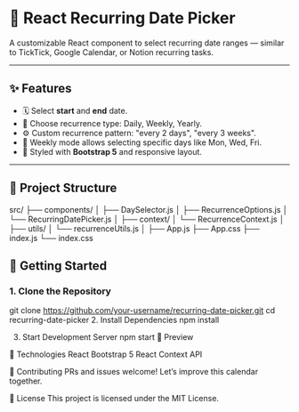 # 📅 React Recurring Date Picker

A customizable React component to select recurring date ranges — similar to TickTick, Google Calendar, or Notion recurring tasks.

---

## ✨ Features

- 🗓 Select **start** and **end** date.
- 🔁 Choose recurrence type: Daily, Weekly, Yearly.
- ⚙️ Custom recurrence pattern: "every 2 days", "every 3 weeks".
- 📆 Weekly mode allows selecting specific days like Mon, Wed, Fri.
- 💅 Styled with **Bootstrap 5** and responsive layout.

---

## 🧱 Project Structure

src/
├── components/
│ ├── DaySelector.js
│ ├── RecurrenceOptions.js
│ └── RecurringDatePicker.js
│
├── context/
│ └── RecurrenceContext.js
│
├── utils/
│ └── recurrenceUtils.js
│
├── App.js
├── App.css
├── index.js
└── index.css


## 🚀 Getting Started

### 1. Clone the Repository
git clone https://github.com/your-username/recurring-date-picker.git
cd recurring-date-picker
2. Install Dependencies
npm install

3. Start Development Server
npm start
📸 Preview

📁 Technologies
React
Bootstrap 5
React Context API

🤝 Contributing
PRs and issues welcome! Let’s improve this calendar together.

📄 License
This project is licensed under the MIT License.
